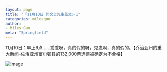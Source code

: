 ```yaml
---
layout: page
title: "『11月10日 郭文贵先生盖文』·1"
categories: milesguo
author:
- Miles Guo
meta: "Springfield"
---
```


11月10日：早上6点……乖乖呀，真的假的呀，鬼鬼啊，真的假的。【乔治亚州的重大新闻–佐治亚州富尔顿县的132,000票选票被确定为不合格】

![image](../../../../image/milesguo/2020_11_10_Miles_Guo_Getter_1_1.jpg)
